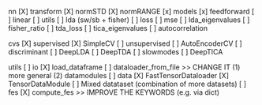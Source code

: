 nn
    [X] transform
        [X] normSTD
        [X] normRANGE
    [x] models 
        [x] feedforward
        [ ] linear
    [ ] utils
        [ ] lda (sw/sb + fisher)
    [ ] loss
        [ ] mse 
        [ ] lda_eigenvalues
        [ ] fisher_ratio
        [ ] tda_loss
        [ ] tica_eigenvalues
        [ ] autocorrelation

cvs
    [X] supervised
        [X] SimpleCV
    [ ] unsupervised
        [ ] AutoEncoderCV
    [ ] discriminant
        [ ] DeepLDA 
        [ ] DeepTDA
    [ ] slowmodes
        [ ] DeepTICA

utils 
    [ ] io
        [X] load_dataframe
        [ ] dataloader_from_file >> CHANGE IT (1) more general (2) datamodules
    [ ] data
        [X] FastTensorDataloader
        [X] TensorDataModule
        [ ] Mixed datataset (combination of more datasets)
    [ ] fes
        [X] compute_fes >> IMPROVE THE KEYWORDS (e.g. via dict)
